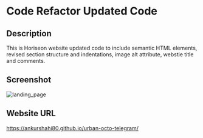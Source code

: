 # Code Refactor Updated Code

## Description
This is Horiseon website updated code to include semantic HTML elements, revised section structure and indentations, image alt attribute, webstie title and comments.

## Screenshot
![landing_page](https://user-images.githubusercontent.com/79622822/115975956-22c43380-a537-11eb-812c-3ae76d33a0f4.png)

## Website URL
https://ankurshahi80.github.io/urban-octo-telegram/